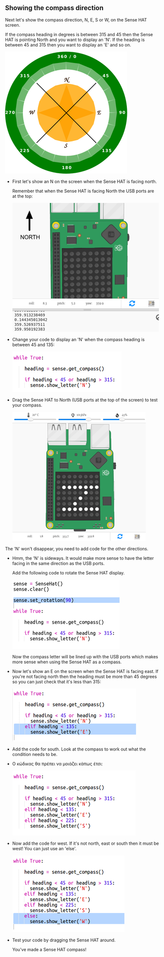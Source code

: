 ## Showing the compass direction

Next let's show the compass direction, N, E, S or W, on the Sense HAT screen.

If the compass heading in degrees is between 315 and 45 then the Sense HAT is pointing North and you want to display an 'N'. If the heading is between 45 and 315 then you want to display an 'E' and so on.

![screenshot (στιγμιότυπο οθόνης)](images/compass-quadrants.png)

+ First let's show an N on the screen when the Sense HAT is facing north.
    
    Remember that when the Sense HAT is facing North the USB ports are at the top:
    
    ![screenshot](images/compass-north.png)

+ Change your code to display an 'N' when the compass heading is between 45 and 135:
    
    ![screenshot](images/compass-north-code.png)

+ Drag the Sense HAT to North (USB ports at the top of the screen) to test your compass.
    
    ![screenshot](images/compass-north-test.png)

The 'N' won't disappear, you need to add code for the other directions.

+ Hmm, the 'N' is sideways. It would make more sense to have the letter facing in the same direction as the USB ports.
    
    Add the following code to rotate the Sense HAT display.
    
    ![screenshot](images/compass-rotate.png)
    
    Now the compass letter will be lined up with the USB ports which makes more sense when using the Sense HAT as a compass.

+ Now let's show an E on the screen when the Sense HAT is facing east. If you're not facing north then the heading must be more than 45 degrees so you can just check that it's less than 315:
    
    ![screenshot](images/compass-east-code.png)

+ Add the code for south. Look at the compass to work out what the condition needs to be.

+ Ο κώδικας θα πρέπει να μοιάζει κάπως έτσι:
    
    ![screenshot](images/compass-south-code.png)

+ Now add the code for west. If it's not north, east or south then it must be west! You can just use an 'else'.
    
    ![screenshot](images/compass-west-code.png)

+ Test your code by dragging the Sense HAT around.
    
    You've made a Sense HAT compass!